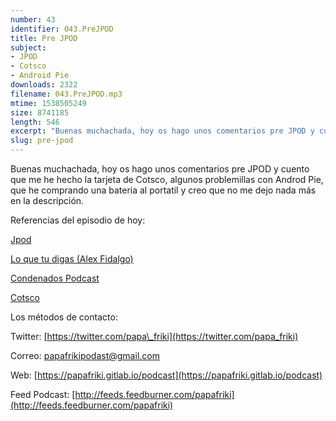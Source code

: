 ```yaml
---
number: 43
identifier: 043.PreJPOD
title: Pre JPOD
subject:
- JPOD
- Cotsco
- Android Pie
downloads: 2322
filename: 043.PreJPOD.mp3
mtime: 1538505249
size: 8741185
length: 546
excerpt: "Buenas muchachada, hoy os hago unos comentarios pre JPOD y cuento que me he hecho la tarjeta de Cotsco, algunos problemillas con Androd Pie, que he comprando una bateria al portatil y creo que no me dejo nada más en la descripción.  \n\nReferencias del episodio de hoy:\n\n[Jpod](http://jpod.es/)  \n\n[Lo que tu digas (Alex Fidalgo)](http://www.alexfidalg"
slug: pre-jpod
---
```

Buenas muchachada, hoy os hago unos comentarios pre JPOD y cuento que me he hecho la tarjeta de Cotsco, algunos problemillas con Androd Pie, que he comprando una bateria al portatil y creo que no me dejo nada más en la descripción.  

Referencias del episodio de hoy:

[Jpod](http://jpod.es/)  

[Lo que tu digas (Alex Fidalgo)](http://www.alexfidalgo.com/)

[Condenados Podcast](http://www.condenadospodcast.com/)  

[Cotsco](https://www.costco.es)  

Los métodos de contacto:

Twitter: [https://twitter.com/papa\_friki](https://twitter.com/papa_friki)

Correo: [papafrikipodast@gmail.com](https://archive.org/details/papafrikipodast@gmail.com)

Web: [https://papafriki.gitlab.io/podcast](https://papafriki.gitlab.io/podcast)

Feed Podcast: [http://feeds.feedburner.com/papafriki](http://feeds.feedburner.com/papafriki)